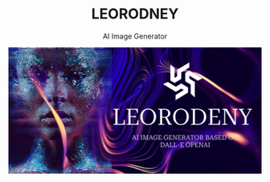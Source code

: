<h1 align="center">LEORODNEY</h1>
<p align="center">AI Image Generator</p>
<img align="center" src="assets/FrontCover.png" alt="Front Cover"/>
